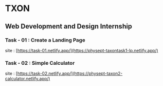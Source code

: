 # TXON
## Web Development and Design Internship
### Task - 01 : Create a Landing Page
site : [https://task-01.netlify.app/](https://physept-taxontask1-lp.netlify.app/)
### Task - 02 : Simple Calculator 
site : [https://task-02.netlify.app/](https://physept-taxon2-calculator.netlify.app/)

